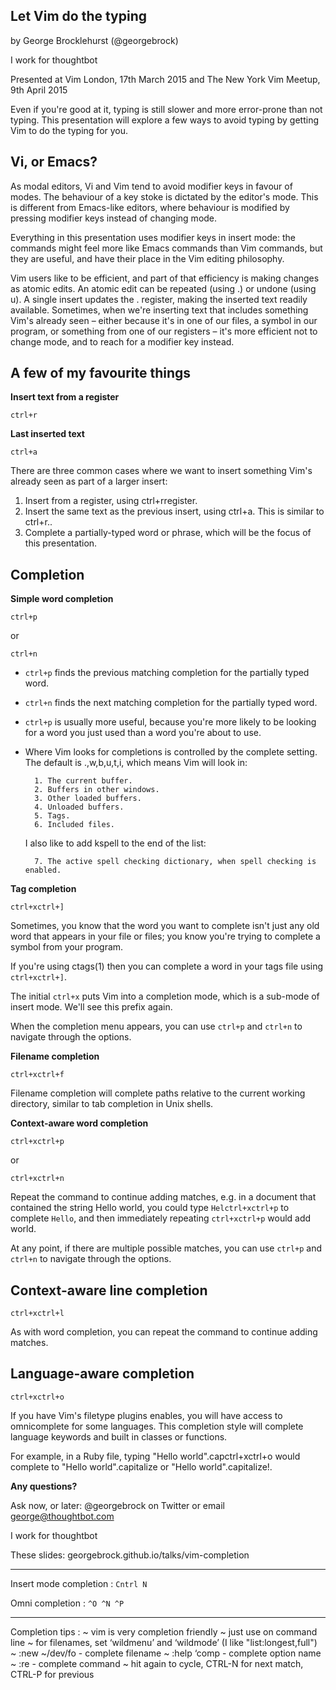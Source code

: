 
Let Vim do the typing
---------------------

by George Brocklehurst (@georgebrock)

I work for thoughtbot

Presented at Vim London, 17th March 2015 and The New York Vim Meetup, 9th April 2015

Even if you're good at it, typing is still slower and more error-prone than not typing. This presentation will explore a few ways to avoid typing by getting Vim to do the typing for you.

Vi, or Emacs?
-------------

As modal editors, Vi and Vim tend to avoid modifier keys in favour of modes. The behaviour of a key stoke is dictated by the editor's mode. This is different from Emacs-like editors, where behaviour is modified by pressing modifier keys instead of changing mode.

Everything in this presentation uses modifier keys in insert mode: the commands might feel more like Emacs commands than Vim commands, but they are useful, and have their place in the Vim editing philosophy.

Vim users like to be efficient, and part of that efficiency is making changes as atomic edits. An atomic edit can be repeated (using .) or undone (using u). A single insert updates the . register, making the inserted text readily available. Sometimes, when we're inserting text that includes something Vim's already seen – either because it's in one of our files, a symbol in our program, or something from one of our registers – it's more efficient not to change mode, and to reach for a modifier key instead.

A few of my favourite things
----------------------------

**Insert text from a register**

`ctrl+r`
  
**Last inserted text**

`ctrl+a`

There are three common cases where we want to insert something Vim's already seen as part of a larger insert:

1. Insert from a register, using ctrl+rregister.
1. Insert the same text as the previous insert, using ctrl+a. This is similar to ctrl+r..
1. Complete a partially-typed word or phrase, which will be the focus of this presentation.

Completion
----------

**Simple word completion**

`ctrl+p`

or

`ctrl+n`

* `ctrl+p` finds the previous matching completion for the partially typed word.

* `ctrl+n` finds the next matching completion for the partially typed word.

* `ctrl+p` is usually more useful, because you're more likely to be looking for a word you just used than a word you're about to use.

* Where Vim looks for completions is controlled by the complete setting. The default is .,w,b,u,t,i, which means Vim will look in:
        
		1. The current buffer.
		2. Buffers in other windows.
		3. Other loaded buffers.
		4. Unloaded buffers.
		5. Tags.
		6. Included files.

  I also like to add kspell to the end of the list:

		7. The active spell checking dictionary, when spell checking is enabled.

**Tag completion**


`ctrl+xctrl+]`

Sometimes, you know that the word you want to complete isn't just any old word that appears in your file or files; you know you're trying to complete a symbol from your program.

If you're using ctags(1) then you can complete a word in your tags file using `ctrl+xctrl+]`.

The initial `ctrl+x` puts Vim into a completion mode, which is a sub-mode of insert mode. We'll see this prefix again.

When the completion menu appears, you can use `ctrl+p` and `ctrl+n` to navigate through the options.

**Filename completion**

`ctrl+xctrl+f`

Filename completion will complete paths relative to the current working directory, similar to tab completion in Unix shells.

**Context-aware word completion**

`ctrl+xctrl+p`

or

`ctrl+xctrl+n`

Repeat the command to continue adding matches, e.g. in a document that contained the string Hello world, you could type `Helctrl+xctrl+p` to complete `Hello`, and then immediately repeating `ctrl+xctrl+p` would add world.

At any point, if there are multiple possible matches, you can use `ctrl+p` and `ctrl+n` to navigate through the options.

Context-aware line completion
-------------------------------

`ctrl+xctrl+l`

As with word completion, you can repeat the command to continue adding matches.

Language-aware completion
-------------------------

`ctrl+xctrl+o`

If you have Vim's filetype plugins enables, you will have access to omnicomplete for some languages. This completion style will complete language keywords and built in classes or functions.

For example, in a Ruby file, typing "Hello world".capctrl+xctrl+o would complete to "Hello world".capitalize or "Hello world".capitalize!.

**Any questions?**

Ask now, or later: @georgebrock on Twitter or email george@thoughtbot.com

I work for thoughtbot

These slides: georgebrock.github.io/talks/vim-completion

-------------------------

Insert mode completion : `Cntrl N`

Omni completion : `^O ^N ^P`

-------------------------------------------------

Completion tips : 
~ vim is very completion friendly
~ just use <Tab> on command line
~ for filenames, set ‘wildmenu’ and ‘wildmode’ (I
like "list:longest,full")
~ :new ~/dev/fo<Tab> - complete filename
~ :help ‘comp<Tab> - complete option name
~ :re<Tab> - complete command
~ hit <Tab> again to cycle, CTRL-N for next match, CTRL-P for previous
